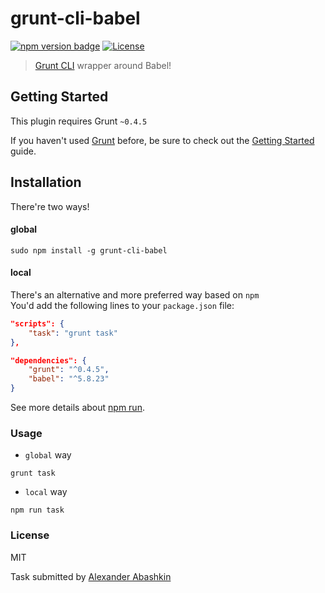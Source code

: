 # grunt-cli-babel

[![npm version badge](https://img.shields.io/npm/v/grunt-cli-babel.svg)](https://www.npmjs.org/package/grunt-cli-babel)
[![License](https://img.shields.io/badge/license-MIT-brightgreen.svg)](LICENSE.txt)


> [Grunt CLI](http://gruntjs.com/using-the-cli) wrapper around Babel!


## Getting Started

This plugin requires Grunt `~0.4.5`

If you haven't used [Grunt](http://gruntjs.com/) before, be sure to check out the [Getting Started](http://gruntjs.com/getting-started) guide.


## Installation

There're two ways!

#### global


```shell
sudo npm install -g grunt-cli-babel
```

#### local

There's an alternative and more preferred way based on `npm` <br />
You'd add the following lines to your `package.json` file:

```json
"scripts": {
	"task": "grunt task"
},

"dependencies": { 
	"grunt": "^0.4.5",
	"babel": "^5.8.23"
}
```

See more details about [npm run](https://docs.npmjs.com/misc/scripts).


### Usage

* `global` way 

```
grunt task
```

* `local` way

```
npm run task
```

### License

MIT

Task submitted by [Alexander Abashkin](https://github.com/monolithed)
